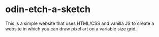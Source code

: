 # odin-etch-a-sketch
This is a simple website that uses HTML/CSS and vanilla JS to create a website in which you can draw pixel art on a variable size grid.
